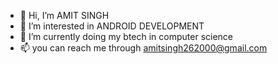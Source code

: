 - 👋 Hi, I’m AMIT SINGH
- 👀 I’m interested in ANDROID DEVELOPMENT 
- 🌱 I’m currently doing my btech in computer science 
- 📫 you can reach me through amitsingh262000@gmail.com

<!---
AMITSINGH262000/AMITSINGH262000 is a ✨ special ✨ repository because its `README.md` (this file) appears on your GitHub profile.
You can click the Preview link to take a look at your changes.
--->
